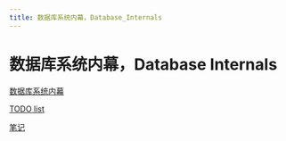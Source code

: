 ```yaml
---
title: 数据库系统内幕，Database_Internals
---
```


# 数据库系统内幕，Database Internals

[数据库系统内幕](https://book.douban.com/subject/35078474/)

[TODO list](https://www.notion.so/TODO-list-2eeceb21fda24f37b6fba97f6d177e94) 

[笔记](%E6%95%B0%E6%8D%AE%E5%BA%93%E7%B3%BB%E7%BB%9F%E5%86%85%E5%B9%95%EF%BC%8CDatabase%20Internals/%E7%AC%94%E8%AE%B0%20441c7705e97b4832b4a0771d82a1409c.md)